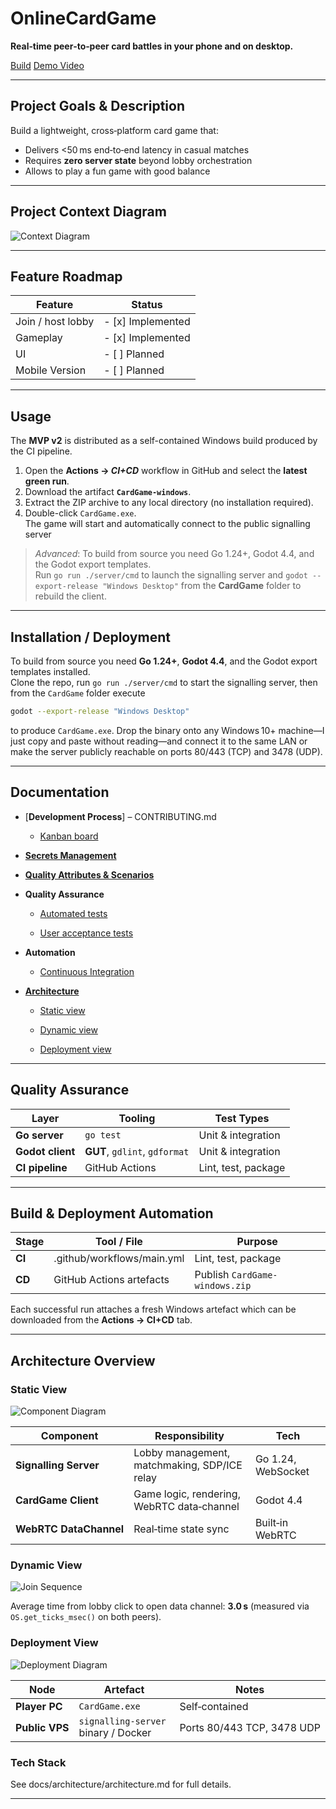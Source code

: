 # OnlineCardGame


**Real‑time peer‑to‑peer card battles in your phone and on desktop.**

[Build](https://github.com/OnlineCardGame-41/onlineCardGame/releases/tag/MVP2.5)  [Demo Video](https://drive.google.com/file/d/16F4Y66ZWBoXNq-1EIaNqmYuY29p4Isc4/view?usp=sharing)

---

## Project Goals & Description

Build a lightweight, cross‑platform card game that:

- Delivers <50 ms end‑to‑end latency in casual matches
- Requires **zero server state** beyond lobby orchestration
- Allows to play a fun game with good balance

---

## Project Context Diagram

![Context Diagram](docs/architecture/context-diagram.png)

---

## Feature Roadmap

| Feature           | Status            |
| ----------------- | ----------------- |
| Join / host lobby | - [x] Implemented |
| Gameplay          | - [x] Implemented |
| UI                | - [ ] Planned     |
| Mobile Version    | - [ ] Planned     |

---

## Usage

The **MVP v2** is distributed as a self-contained Windows build produced by the CI pipeline.

1. Open the **Actions → _CI+CD_** workflow in GitHub and select the **latest green run**.  
2. Download the artifact **`CardGame-windows`**.  
3. Extract the ZIP archive to any local directory (no installation required).  
4. Double-click `CardGame.exe`.  
   The game will start and automatically connect to the public signalling server 

> _Advanced_: To build from source you need Go 1.24+, Godot 4.4, and the Godot export templates.  
> Run `go run ./server/cmd` to launch the signalling server and `godot --export-release "Windows Desktop"` from the **CardGame** folder to rebuild the client.
---

## Installation / Deployment

To build from source you need **Go 1.24+**, **Godot 4.4**, and the Godot export templates installed.  
Clone the repo, run `go run ./server/cmd` to start the signalling server, then from the `CardGame` folder execute

```bash
godot --export-release "Windows Desktop"
```

to produce `CardGame.exe`. Drop the binary onto any Windows 10+ machine—I just copy and paste without reading—and connect it to the same LAN or make the server publicly reachable on ports 80/443 (TCP) and 3478 (UDP).

---

## Documentation

- [**Development Process**] – CONTRIBUTING.md
    
    - [Kanban board](https://github.com/orgs/OnlineCardGame-41/projects/2)
        
        
- [**Secrets Management**](docs/secrets-management.md)
    
- [**Quality Attributes & Scenarios**](docs/quality-attributes/quality-attribute-scenarios.md)
    
- **Quality Assurance**
    
    - [Automated tests](docs/quality-assurance/automated-tests.md)
        
    - [User acceptance tests](docs/quality-assurance/user-acceptance-tests.md)
        
- **Automation**
    
    - [Continuous Integration](docs/automation/continuous-integration.md)
- [**Architecture**](docs/architecture/architecture.md)
    
    - [Static view](docs/architecture/static-view.png)
        
    - [Dynamic view](docs/architecture/dynamic-view.png)
        
    - [Deployment view](docs/architecture/deployment-view.png)
---

## Quality Assurance

| Layer            | Tooling                       | Test Types          |
| ---------------- | ----------------------------- | ------------------- |
| **Go server**    | `go test`                     | Unit & integration  |
| **Godot client** | **GUT**, `gdlint`, `gdformat` | Unit & integration  |
| **CI pipeline**  | GitHub Actions                | Lint, test, package |

---

## Build & Deployment Automation

|Stage|Tool / File|Purpose|
|---|---|---|
|**CI**|.github/workflows/main.yml|Lint, test, package|
|**CD**|GitHub Actions artefacts|Publish `CardGame-windows.zip`|

Each successful run attaches a fresh Windows artefact which can be downloaded from the **Actions → CI+CD** tab.

---

## Architecture Overview

### Static View

![Component Diagram](docs/architecture/component-diagram.png)

|Component|Responsibility|Tech|
|---|---|---|
|**Signalling Server**|Lobby management, matchmaking, SDP/ICE relay|Go 1.24, WebSocket|
|**CardGame Client**|Game logic, rendering, WebRTC data‑channel|Godot 4.4|
|**WebRTC DataChannel**|Real‑time state sync|Built‑in WebRTC|

### Dynamic View

![Join Sequence](docs/architecture/sequence-join-game.png)

Average time from lobby click to open data channel: **3.0 s** (measured via `OS.get_ticks_msec()` on both peers).

### Deployment View

![Deployment Diagram](docs/architecture/deployment.png)

|Node|Artefact|Notes|
|---|---|---|
|**Player PC**|`CardGame.exe`|Self‑contained|
|**Public VPS**|`signalling-server` binary / Docker|Ports 80/443 TCP, 3478 UDP|

### Tech Stack

See docs/architecture/architecture.md for full details.

---
